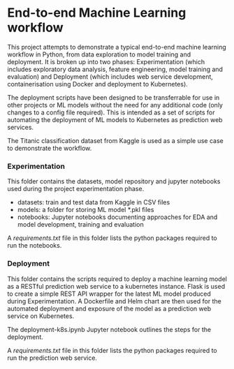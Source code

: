 # End-to-end Machine Learning workflow

This project attempts to demonstrate a typical end-to-end machine learning workflow in Python, from data exploration to model training and deployment. It is broken up into two phases: Experimentation (which includes exploratory data analysis, feature engineering, model training and evaluation) and Deployment (which includes web service development, containerisation using Docker and deployment to Kubernetes).

The deployment scripts have been designed to be transferrable for use in other projects or ML models without the need for any additional code (only changes to a config file required). This is intended as a set of scripts for automating the deployment of ML models to Kubernetes as prediction web services.  

The Titanic classification dataset from Kaggle is used as a simple use case to demonstrate the workflow. 


### Experimentation

This folder contains the datasets, model repository and jupyter notebooks used during the project experimentation phase. 
 - datasets: train and test data from Kaggle in CSV files
 - models: a folder for storing ML model *.pkl files
 - notebooks: Jupyter notebooks documenting approaches for EDA and model development, training and evaluation

A *requirements.txt* file in this folder lists the python packages required to run the notebooks.


### Deployment

This folder contains the scripts required to deploy a machine learning model as a RESTful prediction web service to a kubernetes instance. Flask is used to create a simple REST API wrapper for the latest ML model produced during Experimentation. A Dockerfile and Helm chart are then used for the automated deployment and exposure of the model as a prediction web service on Kubernetes. 

The deployment-k8s.ipynb Jupyter notebook outlines the steps for the deployment.

A *requirements.txt* file in this folder lists the python packages required to run the prediction web service.